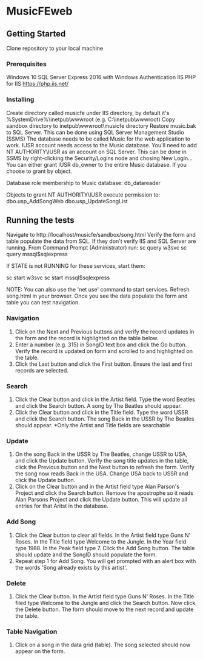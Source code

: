 # MusicFEweb
## Getting Started
Clone repository to your local machine

### Prerequisites
Windows 10
SQL Server Express 2016 with Windows Authentication
IIS
PHP for IIS https://php.iis.net/

### Installing
Create directory called musicfe under IIS directory, by default it's %SystemDrive%\inetpub\wwwroot (e.g. C:\inetpub\wwwroot)
Copy sandbox directory to inetpub\wwwroot\musicfe directory
Restore music.bak to SQL Server. This can be done using SQL Server Management Studio (SSMS)
The database needs to be called Music for the web application to work.
IUSR account needs access to the Music database. You'll need to add NT AUTHORITY\IUSR as an account on SQL Server. This can be done in SSMS by right-clicking the Security/Logins node and chosing New Login...
You can either grant IUSR db_owner to the entire Music database. If you choose to grant by object.

Database role membership to Music database: db_datareader

Objects to grant NT AUTHORITY\IUSR execute permission to:
dbo.usp_AddSongWeb
dbo.usp_UpdateSongList


## Running the tests
Navigate to http://localhost/musicfe/sandbox/song.html
Verify the form and table populate the data from SQL.
If they don't verify IIS and SQL Server are running.
From Command Prompt (Administrator) run:
sc query w3svc
sc query mssql$sqlexpress

If STATE is not RUNNING for these services, start them:

sc start w3svc
sc start mssql$sqlexpress

NOTE: You can also use the 'net use' command to start services.
Refresh song.html in your browser. Once you see the data populate the form and table you can test navigation.

### Navigation
1. Click on the Next and Previous buttons and verify the record updates in the form and the record is highlighted on the table below.
2. Enter a number (e.g. 315) in SongID text box and click the Go button. Verify the record is updated on form and scrolled to and highlighted on the table.
3. Click the Last button and click the First button. Ensure the last and first records are selected.

### Search
1. Click the Clear button and click in the Artist field. Type the word Beatles and click the Search button. A song by The Beatles should appear.
2. Click the Clear button and click in the Title field. Type the word USSR and click the Search button. The song Back in the USSR by The Beatles should appear.
*Only the Artist and Title fields are searchable

### Update
1. On the song Back in the USSR by The Beatles, change USSR to USA, and click the Update button. Verify the song title updates in the table, click the Previous button and the Next button to refresh the form. Verify the song now reads Back in the USA. Change USA back to USSR and click the Update button.
2. Click on the Clear button and in the Artist field type Alan Parson's Project and click the Search button. Remove the apostrophe so it reads Alan Parsons Project and click the Update button. This will update all entries for that Aritst in the database.

### Add Song
1. Click the Clear button to clear all fields. In the Artist field type Guns N' Roses. In the Title field type Welcome to the Jungle. In the Year field type 1988. In the Peak field type 7. Click the Add Song button. The table should update and the SongID should populate the form.
2. Repeat step 1 for Add Song. You will get prompted with an alert box with the words 'Song already exists by this artist'.

### Delete
1. Click the Clear button. In the Artist field type Guns N' Roses. In the Title filed type Welcome to the Jungle and click the Search button. Now click the Delete button. The form should move to the next record and update the table.

### Table Navigation
1. Click on a song in the data grid (table). The song selected should now appear on the form.